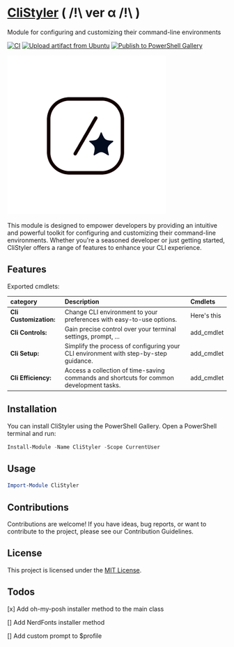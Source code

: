 # [**CliStyler**](https://CliStyler.com) ( /!\ ver α /!\ )
 Module for configuring and customizing their command-line environments

[![CI](https://github.com/alainQtec/CliStyler/actions/workflows/CI.yaml/badge.svg)](https://github.com/alainQtec/CliStyler/actions/workflows/CI.yaml)
[![Upload artifact from Ubuntu](https://github.com/alainQtec/CliStyler/actions/workflows/Upload_Artifact.yaml/badge.svg)](https://github.com/alainQtec/CliStyler/actions/workflows/Upload_Artifact.yaml)
[![Publish to PowerShell Gallery](https://github.com/alainQtec/CliStyler/actions/workflows/Publish.yaml/badge.svg)](https://github.com/alainQtec/CliStyler/actions/workflows/Publish.yaml)

![CliStyler Logo](images/icon.png)  <!-- need help creating new icon, this icon sucks!!! -->

This module is designed to empower developers by providing an intuitive and powerful toolkit for configuring and customizing their command-line environments. Whether you're a seasoned developer or just getting started, CliStyler offers a range of features to enhance your CLI experience.

## Features

Exported cmdlets:

| category    | Description | Cmdlets    |
| :---        |    :----   |          :--- |
| **Cli Customization:**    | Change CLI environment to your preferences with easy-to-use options. | Here's this   |
|**Cli Controls:** | Gain precise control over your terminal settings, prompt, ...   | add_cmdlet      |
|**Cli Setup:** |  Simplify the process of configuring your CLI environment with step-by-step guidance. | add_cmdlet      |
|**Cli Efficiency:** |  Access a collection of time-saving commands and shortcuts for common development tasks. | add_cmdlet      |

## Installation

You can install CliStyler using the PowerShell Gallery. Open a PowerShell terminal and run:

```powershell
Install-Module -Name CliStyler -Scope CurrentUser
```

## Usage

```powershell
Import-Module CliStyler
```

## Contributions

Contributions are welcome! If you have ideas, bug reports, or want to contribute to the project, please see our Contribution Guidelines.

## License

This project is licensed under the [MIT License](https://alainQtec.MIT-license.org).

## Todos

[x] Add oh-my-posh installer method to the main class

[] Add NerdFonts installer method

[] Add custom prompt to $profile

 <!-- **cli tools to add later in version 1+**

 Give your command-line environment a personal touch with CliStyler. Craft, control, and customize your CLI experience like never before.

- [pe](https://github.com/sdras/project-explorer)

- [tb](https://github.com/klaudiosinani/taskbook)

- [tr](https://transfer.sh/)

- [ts](https://terminalsplash.com/)

- [nv](https://github.com/denisidoro/navi)

- [bf](https://github.com/niieani/bash-oo-framework)

- [cl](https://github.com/replit/clui)

- [ht](https://github.com/htop-dev/htop/releases)

- [tz](https://www.terminalizer.com/)

- [dd](https://thedevdash.com/)

- [th](https://tenhands.app/) -->
